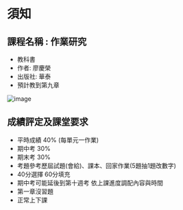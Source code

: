 # 須知
## 課程名稱 : 作業研究
* 教科書 
* 作者: 廖慶榮
* 出版社: 華泰
* 預計教到第九章

![image](https://user-images.githubusercontent.com/62127656/153999170-7cacf818-c06a-4c32-9bc8-5949907e7e88.png)


## 成績評定及課堂要求
* 平時成績 40% (每單元一作業)
* 期中考 30%
* 期末考 30%
* 考題參考歷屆試題(會給)、課本、回家作業(5題抽1題改數字)
* 40分選擇 60分填充
* 期中考可能延後到第十週考 依上課進度調配內容與時間
* 第一章沒習題
* 正常上下課
